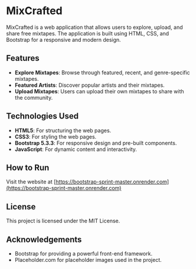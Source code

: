 # MixCrafted

MixCrafted is a web application that allows users to explore, upload, and share free mixtapes. The application is built using HTML, CSS, and Bootstrap for a responsive and modern design.

## Features

- **Explore Mixtapes**: Browse through featured, recent, and genre-specific mixtapes.
- **Featured Artists**: Discover popular artists and their mixtapes.
- **Upload Mixtapes**: Users can upload their own mixtapes to share with the community.

## Technologies Used

- **HTML5**: For structuring the web pages.
- **CSS3**: For styling the web pages.
- **Bootstrap 5.3.3**: For responsive design and pre-built components.
- **JavaScript**: For dynamic content and interactivity.

## How to Run

Visit the website at [https://bootstrap-sprint-master.onrender.com](https://bootstrap-sprint-master.onrender.com)

## License

This project is licensed under the MIT License.

## Acknowledgements

- Bootstrap for providing a powerful front-end framework.
- Placeholder.com for placeholder images used in the project.
